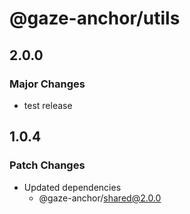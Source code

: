 # @gaze-anchor/utils

## 2.0.0

### Major Changes

- test release

## 1.0.4

### Patch Changes

- Updated dependencies
  - @gaze-anchor/shared@2.0.0
